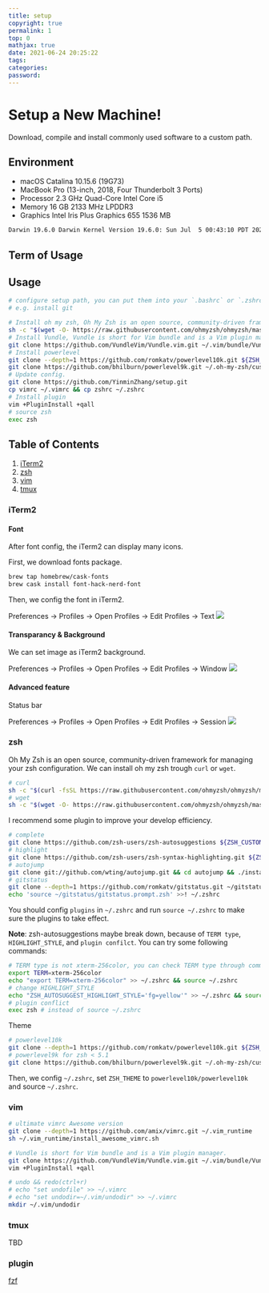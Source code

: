 ```yaml
---
title: setup
copyright: true
permalink: 1
top: 0
mathjax: true
date: 2021-06-24 20:25:22
tags:
categories:
password:
---
```

# Setup a New Machine!

Download, compile and install commonly used software to a custom path.

## Environment
- macOS Catalina 10.15.6 (19G73)
- MacBook Pro (13-inch, 2018, Four Thunderbolt 3 Ports)
- Processor 2.3 GHz Quad-Core Intel Core i5
- Memory 16 GB 2133 MHz LPDDR3
- Graphics Intel Iris Plus Graphics 655 1536 MB
```bash
Darwin 19.6.0 Darwin Kernel Version 19.6.0: Sun Jul  5 00:43:10 PDT 2020; root:xnu-6153.141.1~9/RELEASE_X86_64 x86_64
```

## Term of Usage

## Usage
```bash
# configure setup path, you can put them into your `.bashrc` or `.zshrc`
# e.g. install git

# Install oh my zsh, Oh My Zsh is an open source, community-driven framework for managing your zsh configuration.
sh -c "$(wget -O- https://raw.githubusercontent.com/ohmyzsh/ohmyzsh/master/tools/install.sh)"sh -c "$(wget -O- https://raw.githubusercontent.com/ohmyzsh/ohmyzsh/master/tools/install.sh)"
# Install Vundle, Vundle is short for Vim bundle and is a Vim plugin manager.
git clone https://github.com/VundleVim/Vundle.vim.git ~/.vim/bundle/Vundle.vim
# Install powerlevel
git clone --depth=1 https://github.com/romkatv/powerlevel10k.git ${ZSH_CUSTOM:-$HOME/.oh-my-zsh/custom}/themes/powerlevel10k
git clone https://github.com/bhilburn/powerlevel9k.git ~/.oh-my-zsh/custom/themes/powerlevel9k
# Update config.
git clone https://github.com/YinminZhang/setup.git
cp vimrc ~/.vimrc && cp zshrc ~/.zshrc
# Install plugin
vim +PluginInstall +qall
# source zsh
exec zsh
```
## Table of Contents
1. [iTerm2](#iTerm2)
2. [zsh](#zsh)
3. [vim](#vim)
4. [tmux](#tmux)

### iTerm2
#### Font
After font config, the iTerm2 can display many icons.

First, we download fonts package.
```bash
brew tap homebrew/cask-fonts
brew cask install font-hack-nerd-font
```
Then, we config the font in iTerm2.

Preferences -> Profiles -> Open Profiles -> Edit Profiles -> Text
<img src="img/iterm2/font.png"></img>

#### Transparancy & Background
We can set image as iTerm2 background.

Preferences -> Profiles -> Open Profiles -> Edit Profiles -> Window
<img src="img/iterm2/background.png"></img>

#### Advanced feature
Status bar

Preferences -> Profiles -> Open Profiles -> Edit Profiles -> Session
<img src='img/iterm2/bar.png'></img>


### zsh
Oh My Zsh is an open source, community-driven framework for managing your zsh configuration.
We can install oh my zsh trough ``curl`` or ``wget``.
```bash
# curl
sh -c "$(curl -fsSL https://raw.githubusercontent.com/ohmyzsh/ohmyzsh/master/tools/install.sh)"
# wget
sh -c "$(wget -O- https://raw.githubusercontent.com/ohmyzsh/ohmyzsh/master/tools/install.sh)"
```

I recommend some plugin to improve your develop efficiency.
```bash
# complete
git clone https://github.com/zsh-users/zsh-autosuggestions ${ZSH_CUSTOM:-~/.oh-my-zsh/custom}/plugins/zsh-autosuggestions
# highlight
git clone https://github.com/zsh-users/zsh-syntax-highlighting.git ${ZSH_CUSTOM:-~/.oh-my-zsh/custom}/plugins/zsh-syntax-highlighting
# autojump
git clone git://github.com/wting/autojump.git && cd autojump && ./install.py
# gitstatus
git clone --depth=1 https://github.com/romkatv/gitstatus.git ~/gitstatus
echo 'source ~/gitstatus/gitstatus.prompt.zsh' >>! ~/.zshrc
```
You should config ``plugins`` in ``~/.zshrc`` and run `source ~/.zshrc` to make sure the plugins to take effect.

**Note**: zsh-autosuggestions maybe break down, because of ``TERM type``,       ``HIGHLIGHT_STYLE``, and ``plugin confilct``. You can try some following commands:
```bash
# TERM type is not xterm-256color, you can check TERM type through command  ``env | grep TERM``
export TERM=xterm-256color
echo "export TERM=xterm-256color" >> ~/.zshrc && source ~/.zshrc
# change HIGHLIGHT_STYLE
echo "ZSH_AUTOSUGGEST_HIGHLIGHT_STYLE='fg=yellow'" >> ~/.zshrc && source ~/.zshrc
# plugin conflict
exec zsh # instead of source ~/.zshrc
```

Theme
```bash
# powerlevel10k
git clone --depth=1 https://github.com/romkatv/powerlevel10k.git ${ZSH_CUSTOM:-$HOME/.oh-my-zsh/custom}/themes/powerlevel10k
# powerlevel9k for zsh < 5.1
git clone https://github.com/bhilburn/powerlevel9k.git ~/.oh-my-zsh/custom/themes/powerlevel9k
```
Then, we config ``~/.zshrc``, set ``ZSH_THEME`` to ``powerlevel10k/powerlevel10k`` and source `~/.zshrc`.
### vim

```bash
# ultimate vimrc Awesome version
git clone --depth=1 https://github.com/amix/vimrc.git ~/.vim_runtime
sh ~/.vim_runtime/install_awesome_vimrc.sh

# Vundle is short for Vim bundle and is a Vim plugin manager.
git clone https://github.com/VundleVim/Vundle.vim.git ~/.vim/bundle/Vundle.vim
vim +PluginInstall +qall

# undo && redo(ctrl+r)
# echo "set undofile" >> ~/.vimrc
# echo "set undodir=~/.vim/undodir" >> ~/.vimrc
mkdir ~/.vim/undodir
```
### tmux

TBD

### plugin
[fzf](https://github.com/junegunn/fzf)